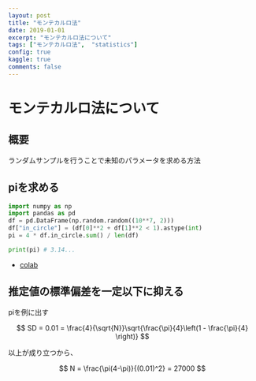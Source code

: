 ```yaml
---
layout: post
title: "モンテカルロ法"
date: 2019-01-01
excerpt: "モンテカルロ法について"
tags: ["モンテカルロ法",  "statistics"]
config: true
kaggle: true
comments: false
---
```


# モンテカルロ法について

## 概要
ランダムサンプルを行うことで未知のパラメータを求める方法

## piを求める

```python
import numpy as np
import pandas as pd
df = pd.DataFrame(np.random.random((10**7, 2)))
df["in_circle"] = (df[0]**2 + df[1]**2 < 1).astype(int)
pi = 4 * df.in_circle.sum() / len(df)

print(pi) # 3.14...
```

 - [colab](https://colab.research.google.com/drive/1GkzvXTqRdH7lS6HpO0JhbQ-SPOz-gQx5?usp=sharing)

## 推定値の標準偏差を一定以下に抑える
piを例に出す  

$$
SD = 0.01 = \frac{4}{\sqrt{N}}\sqrt{\frac{\pi}{4}\left(1 - \frac{\pi}{4} \right)}
$$

以上が成り立つから、

$$
N = \frac{\pi(4-\pi)}{(0.01)^2} = 27000
$$
